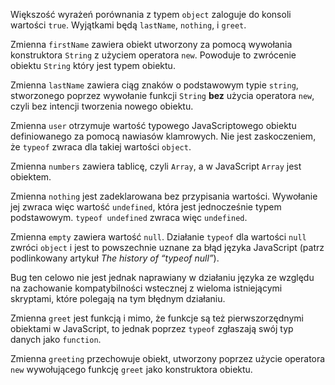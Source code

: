 Większość wyrażeń porównania z typem `object` zaloguje do konsoli wartości `true`. Wyjątkami będą `lastName`, `nothing`, i `greet`.

Zmienna `firstName` zawiera obiekt utworzony za pomocą wywołania konstruktora `String` z użyciem operatora `new`. Powoduje to zwrócenie obiektu `String` który jest typem obiektu.

Zmienna `lastName` zawiera ciąg znaków o podstawowym typie `string`, stworzonego poprzez wywołanie funkcji `String` **bez** użycia operatora `new`, czyli bez intencji tworzenia nowego obiektu.

Zmienna `user` otrzymuje wartość typowego JavaScriptowego obiektu definiowanego za pomocą nawiasów klamrowych. Nie jest zaskoczeniem, że `typeof` zwraca dla takiej wartości `object`.

Zmienna `numbers` zawiera tablicę, czyli `Array`, a w JavaScript `Array` jest obiektem.

Zmienna `nothing` jest zadeklarowana bez przypisania wartości. Wywołanie jej zwraca więc wartość `undefined`, która jest jednocześnie typem podstawowym. `typeof undefined` zwraca więc `undefined`.

Zmienna `empty` zawiera wartość `null`. Działanie `typeof` dla wartości `null` zwróci `object` i jest to powszechnie uznane za błąd języka JavaScript (patrz podlinkowany artykuł _The history of “typeof null”_).

Bug ten celowo nie jest jednak naprawiany w działaniu języka ze względu na zachowanie kompatybilności wstecznej z wieloma istniejącymi skryptami, które polegają na tym błędnym działaniu.

Zmienna `greet` jest funkcją i mimo, że funkcje są też pierwszorzędnymi obiektami w JavaScript, to jednak poprzez `typeof` zgłaszają swój typ danych jako `function`.

Zmienna `greeting` przechowuje obiekt, utworzony poprzez użycie operatora `new` wywołującego funkcję `greet` jako konstruktora obiektu.
